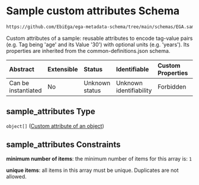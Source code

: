 # Sample custom attributes Schema

```txt
https://github.com/EbiEga/ega-metadata-schema/tree/main/schemas/EGA.sample.json#/properties/sample_attributes
```

Custom attributes of a sample: reusable attributes to encode tag-value pairs (e.g. Tag being 'age' and its Value '30') with optional units (e.g. 'years'). Its properties are inherited from the common-definitions.json schema.

| Abstract            | Extensible | Status         | Identifiable            | Custom Properties | Additional Properties | Access Restrictions | Defined In                                                        |
| :------------------ | :--------- | :------------- | :---------------------- | :---------------- | :-------------------- | :------------------ | :---------------------------------------------------------------- |
| Can be instantiated | No         | Unknown status | Unknown identifiability | Forbidden         | Forbidden             | none                | [EGA.sample.json*](../out/EGA.sample.json "open original schema") |

## sample_attributes Type

`object[]` ([Custom attribute of an object](ega-12-definitions-custom-attribute-of-an-object.md))

## sample_attributes Constraints

**minimum number of items**: the minimum number of items for this array is: `1`

**unique items**: all items in this array must be unique. Duplicates are not allowed.
